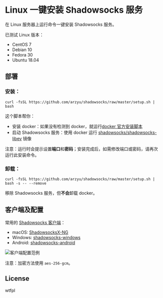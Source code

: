 # Linux 一键安装 Shadowsocks 服务

在 Linux 服务器上运行命令一键安装 Shadowsocks 服务。

已测试 Linux 版本：

 * CentOS 7
 * Debian 10
 * Fedora 30
 * Ubuntu 18.04

## 部署

### 安装：

```shell
curl -fsSL https://github.com/arzyu/shadowsocks/raw/master/setup.sh | bash
```

这个脚本帮你：

 * 安装 docker：如果没有检测到 docker，就运行[docker 官方安装脚本](https://github.com/docker/docker-install)
 * 启动 Shadowsocks 服务：使用 docker 运行 [shadowsocks/shadowsocks-libev](https://github.com/shadowsocks/shadowsocks-libev#docker) 镜像

注意：运行时会提示设置**端口**和**密码**；安装完成后，如需修改端口或密码，请再次运行此安装命令。

### 卸载：

```shell
curl -fsSL https://github.com/arzyu/shadowsocks/raw/master/setup.sh | bash -s -- --remove
```

移除 Shadowsocks 服务，但**不会**卸载 docker。

## 客户端及配置

常用的 [Shadowsocks 客户端](http://shadowsocks.org/en/download/clients.html)：

 * macOS: [ShadowsocksX-NG](https://github.com/shadowsocks/ShadowsocksX-NG/releases/latest)
 * Windows: [shadowsocks-windows](https://github.com/shadowsocks/shadowsocks-windows/releases/latest)
 * Android: [shadowsocks-android](https://github.com/shadowsocks/shadowsocks-android/releases/latest)

![客户端配置范例](https://user-images.githubusercontent.com/1270145/62014025-30b41b80-b1ce-11e9-9ba5-47a19007f5c2.png)

注意：加密方法使用 `aes-256-gcm`。

## License

wtfpl

